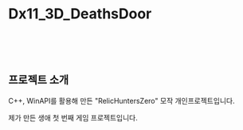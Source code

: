 # Dx11_3D_DeathsDoor

<br><br><br>

## 프로젝트 소개
C++, WinAPI를 활용해 만든 "RelicHuntersZero" 모작 개인프로젝트입니다.

제가 만든 생애 첫 번째 게임 프로젝트입니다.

<br><br>
